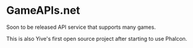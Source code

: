 # GameAPIs.net
Soon to be released API service that supports many games.


This is also Yive's first open source project after starting to use Phalcon.
